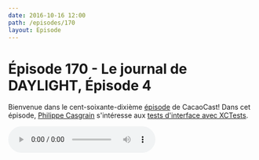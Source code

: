 ```yaml
---
date: 2016-10-16 12:00
path: /episodes/170
layout: Episode
---
```

# Épisode 170 - Le journal de DAYLIGHT, Épisode 4
<p>Bienvenue dans le cent-soixante-dixième <a href="https://archive.org/download/cacaocast/cacaocast_170_daylight_04.mp3">épisode</a> de CacaoCast! Dans cet épisode, <a href="http://www.twitter.com/philippec">Philippe Casgrain</a> s'intéresse aux <a href="https://developer.apple.com/library/content/documentation/ToolsLanguages/Conceptual/Xcode_Overview/RecordingUITests.html">tests d'interface avec XCTests</a>.</p>
<p><audio controls><source src="https://archive.org/download/cacaocast/cacaocast_170_daylight_04.mp3" type="audio/mpeg"><source src="https://archive.org/download/cacaocast/cacaocast_170_daylight_04.mp3" type="audio/mp4">Votre navigateur ne supporte pas l'élément audio / Your browser does not support the audio element.</audio></p>
